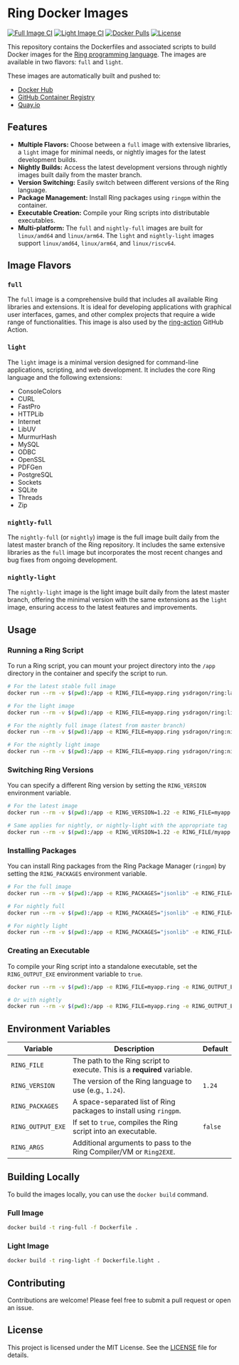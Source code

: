 # Ring Docker Images

[![Full Image CI](https://img.shields.io/github/actions/workflow/status/ysdragon/ring-docker/main.yml?label=Full%20Image%20CI&logo=github)](https://github.com/ysdragon/ring-docker/actions/workflows/main.yml)
[![Light Image CI](https://img.shields.io/github/actions/workflow/status/ysdragon/ring-docker/main.yml?label=Light%20Image%20CI&logo=github)](https://github.com/ysdragon/ring-docker/actions/workflows/main.yml)
[![Docker Pulls](https://img.shields.io/docker/pulls/ysdragon/ring?logo=docker)](https://hub.docker.com/r/ysdragon/ring)
[![License](https://img.shields.io/github/license/ysdragon/ring-docker.svg)](https://github.com/ysdragon/ring-docker/blob/main/LICENSE)

This repository contains the Dockerfiles and associated scripts to build Docker images for the [Ring programming language](https://ring-lang.github.io/). The images are available in two flavors: `full` and `light`.

These images are automatically built and pushed to:

*   [Docker Hub](https://hub.docker.com/r/ysdragon/ring)
*   [GitHub Container Registry](https://github.com/users/ysdragon/packages/container/package/ring)
*   [Quay.io](https://quay.io/repository/ydrag0n/ring)

## Features

*   **Multiple Flavors:** Choose between a `full` image with extensive libraries, a `light` image for minimal needs, or nightly images for the latest development builds.
*   **Nightly Builds:** Access the latest development versions through nightly images built daily from the master branch.
*   **Version Switching:** Easily switch between different versions of the Ring language.
*   **Package Management:** Install Ring packages using `ringpm` within the container.
*   **Executable Creation:** Compile your Ring scripts into distributable executables.
*   **Multi-platform:** The `full` and `nightly-full` images are built for `linux/amd64` and `linux/arm64`. The `light` and `nightly-light` images support `linux/amd64`, `linux/arm64`, and `linux/riscv64`.

## Image Flavors

### `full`

The `full` image is a comprehensive build that includes all available Ring libraries and extensions. It is ideal for developing applications with graphical user interfaces, games, and other complex projects that require a wide range of functionalities. This image is also used by the [ring-action](https://github.com/ysdragon/ring-action) GitHub Action.

### `light`

The `light` image is a minimal version designed for command-line applications, scripting, and web development. It includes the core Ring language and the following extensions:

*   ConsoleColors
*   CURL
*   FastPro
*   HTTPLib
*   Internet
*   LibUV
*   MurmurHash
*   MySQL
*   ODBC
*   OpenSSL
*   PDFGen
*   PostgreSQL
*   Sockets
*   SQLite
*   Threads
*   Zip

### `nightly-full`

The `nightly-full` (or `nightly`) image is the full image built daily from the latest master branch of the Ring repository. It includes the same extensive libraries as the `full` image but incorporates the most recent changes and bug fixes from ongoing development.

### `nightly-light`

The `nightly-light` image is the light image built daily from the latest master branch, offering the minimal version with the same extensions as the `light` image, ensuring access to the latest features and improvements.

## Usage

### Running a Ring Script

To run a Ring script, you can mount your project directory into the `/app` directory in the container and specify the script to run.

```bash
# For the latest stable full image
docker run --rm -v $(pwd):/app -e RING_FILE=myapp.ring ysdragon/ring:latest

# For the light image
docker run --rm -v $(pwd):/app -e RING_FILE=myapp.ring ysdragon/ring:light

# For the nightly full image (latest from master branch)
docker run --rm -v $(pwd):/app -e RING_FILE=myapp.ring ysdragon/ring:nightly

# For the nightly light image
docker run --rm -v $(pwd):/app -e RING_FILE=myapp.ring ysdragon/ring:nightly-light
```

### Switching Ring Versions

You can specify a different Ring version by setting the `RING_VERSION` environment variable.

```bash
# For the latest image
docker run --rm -v $(pwd):/app -e RING_VERSION=1.22 -e RING_FILE=myapp.ring ysdragon/ring:latest

# Same applies for nightly, or nightly-light with the appropriate tag
docker run --rm -v $(pwd):/app -e RING_VERSION=1.22 -e RING_FILE/myapp.ring ysdragon/ring:light
```

### Installing Packages

You can install Ring packages from the Ring Package Manager (`ringpm`) by setting the `RING_PACKAGES` environment variable.

```bash
# For the full image
docker run --rm -v $(pwd):/app -e RING_PACKAGES="jsonlib" -e RING_FILE=myapp.ring ysdragon/ring:latest

# For nightly full
docker run --rm -v $(pwd):/app -e RING_PACKAGES="jsonlib" -e RING_FILE=myapp.ring ysdragon/ring:nightly

# For nightly light
docker run --rm -v $(pwd):/app -e RING_PACKAGES="jsonlib" -e RING_FILE=myapp.ring ysdragon/ring:nightly-light
```

### Creating an Executable

To compile your Ring script into a standalone executable, set the `RING_OUTPUT_EXE` environment variable to `true`.

```bash
docker run --rm -v $(pwd):/app -e RING_FILE=myapp.ring -e RING_OUTPUT_EXE=true ysdragon/ring:latest

# Or with nightly
docker run --rm -v $(pwd):/app -e RING_FILE=myapp.ring -e RING_OUTPUT_EXE=true ysdragon/ring:nightly
```

## Environment Variables

| Variable          | Description                                                                                             | Default |
| ----------------- | ------------------------------------------------------------------------------------------------------- | ------- |
| `RING_FILE`       | The path to the Ring script to execute. This is a **required** variable.                                  |         |
| `RING_VERSION`    | The version of the Ring language to use (e.g., `1.24`).                                                   | `1.24`  |
| `RING_PACKAGES`   | A space-separated list of Ring packages to install using `ringpm`.                                        |         |
| `RING_OUTPUT_EXE` | If set to `true`, compiles the Ring script into an executable.                                            | `false` |
| `RING_ARGS`       | Additional arguments to pass to the Ring Compiler/VM or `Ring2EXE`.                                       |         |

## Building Locally

To build the images locally, you can use the `docker build` command.

### Full Image

```bash
docker build -t ring-full -f Dockerfile .
```

### Light Image

```bash
docker build -t ring-light -f Dockerfile.light .
```

## Contributing

Contributions are welcome! Please feel free to submit a pull request or open an issue.

## License

This project is licensed under the MIT License. See the [LICENSE](LICENSE) file for details.